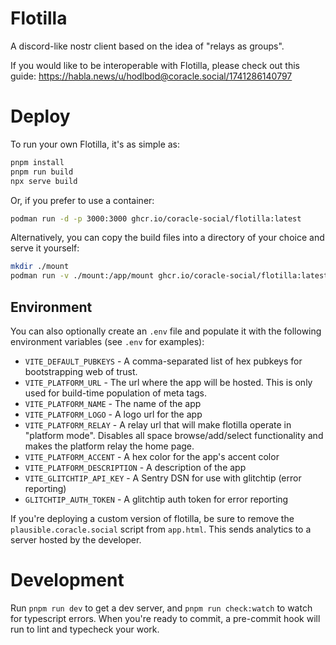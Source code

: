 # Flotilla

A discord-like nostr client based on the idea of "relays as groups".

If you would like to be interoperable with Flotilla, please check out this guide: https://habla.news/u/hodlbod@coracle.social/1741286140797

# Deploy

To run your own Flotilla, it's as simple as:

```sh
pnpm install
pnpm run build
npx serve build
```

Or, if you prefer to use a container:

```sh
podman run -d -p 3000:3000 ghcr.io/coracle-social/flotilla:latest
```

Alternatively, you can copy the build files into a directory of your choice and serve it yourself:

```sh
mkdir ./mount
podman run -v ./mount:/app/mount ghcr.io/coracle-social/flotilla:latest bash -c 'cp -r build/* mount'
```

## Environment

You can also optionally create an `.env` file and populate it with the following environment variables (see `.env` for examples):

- `VITE_DEFAULT_PUBKEYS` - A comma-separated list of hex pubkeys for bootstrapping web of trust.
- `VITE_PLATFORM_URL` - The url where the app will be hosted. This is only used for build-time population of meta tags.
- `VITE_PLATFORM_NAME` - The name of the app
- `VITE_PLATFORM_LOGO` - A logo url for the app
- `VITE_PLATFORM_RELAY` - A relay url that will make flotilla operate in "platform mode". Disables all space browse/add/select functionality and makes the platform relay the home page.
- `VITE_PLATFORM_ACCENT` - A hex color for the app's accent color
- `VITE_PLATFORM_DESCRIPTION` - A description of the app
- `VITE_GLITCHTIP_API_KEY` - A Sentry DSN for use with glitchtip (error reporting)
- `GLITCHTIP_AUTH_TOKEN` - A glitchtip auth token for error reporting

If you're deploying a custom version of flotilla, be sure to remove the `plausible.coracle.social` script from `app.html`. This sends analytics to a server hosted by the developer.

# Development

Run `pnpm run dev` to get a dev server, and `pnpm run check:watch` to watch for typescript errors. When you're ready to commit, a pre-commit hook will run to lint and typecheck your work.
